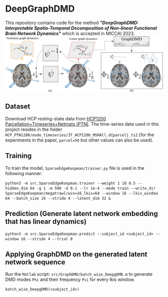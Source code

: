 # DeepGraphDMD
This repository contains code for the method ***"DeepGraphDMD: Interpretable Spatio-Temporal Decomposition of Non-linear Functional Brain Network Dynamics"*** which is accepted in MICCAI 2023.
![Illustration](fig_illustration.png)

## Dataset
Download HCP resting-state data from [HCP1200 Parcellation+Timeseries+Netmats (PTN)](https://db.humanconnectome.org/data/projects/HCP_1200). The time-series data used in this project resides in the folder ```HCP_PTN1200/node_timeseries/3T_HCP1200_MSMAll_d{parcel}_ts2``` (for the experiments in the paper, ```parcel=50``` but other values can also be used).

## Training
To train the model, ```SparseEdgeKoopman/trainer.py``` file is used in the following manner:
```
python3 -m src.SparseEdgeKoopman.trainer --weight 1 10 0.5 --hidden_dim 64 -g 1 -m 500 -d 0.1 --lr 1e-4 --mode train --write_dir SparseEdgeKoopman/megatrawl/win=16_lkis=64 --window 16 --lkis_window 64 --batch_size 16 --stride 4 --latent_dim 32 &
```

## Prediction (Generate latent network embedding that has linear dynamics)
```
python3 -m src.SparseEdgeKoopman.predict --subject_id <subject_id> --window 16 --stride 4 --trial 0
```

## Applying GraphDMD on the generated latent network sequence
Run the `Matlab` script: `src/GraphDMD/batch_wise_DeepgDMD.m` to generate DMD modes `Phi` and their frequency `Psi` for every lkis window.
```
batch_wise_DeepgDMD(<subject_id>)
```



